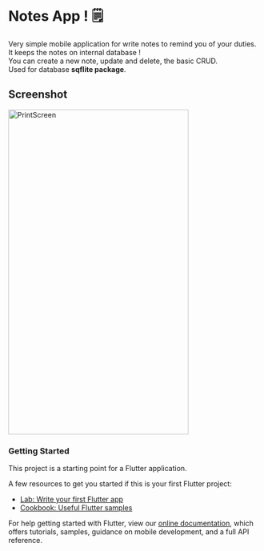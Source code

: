 # Notes App ! :spiral_notepad:

Very simple mobile application for write notes to remind you of your duties. It keeps the notes on internal database ! <br>
You can create a new note, update and delete, the basic CRUD. <br>
Used for database **sqflite package**.

## Screenshot
<img src="https://user-images.githubusercontent.com/95984151/159389284-0cb87426-4755-410a-8302-830ad17f608f.png" width=360, height=650 alt='PrintScreen'>

### Getting Started

This project is a starting point for a Flutter application.

A few resources to get you started if this is your first Flutter project:

- [Lab: Write your first Flutter app](https://flutter.dev/docs/get-started/codelab)
- [Cookbook: Useful Flutter samples](https://flutter.dev/docs/cookbook)

For help getting started with Flutter, view our
[online documentation](https://flutter.dev/docs), which offers tutorials,
samples, guidance on mobile development, and a full API reference.
